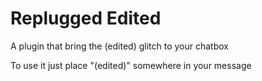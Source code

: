 # Replugged Edited

A plugin that bring the (edited) glitch to your chatbox

To use it just place "(edited)" somewhere in your message
